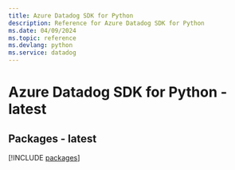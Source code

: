 ```yaml
---
title: Azure Datadog SDK for Python
description: Reference for Azure Datadog SDK for Python
ms.date: 04/09/2024
ms.topic: reference
ms.devlang: python
ms.service: datadog
---
```

# Azure Datadog SDK for Python - latest
## Packages - latest
[!INCLUDE [packages](datadog-index.md)]